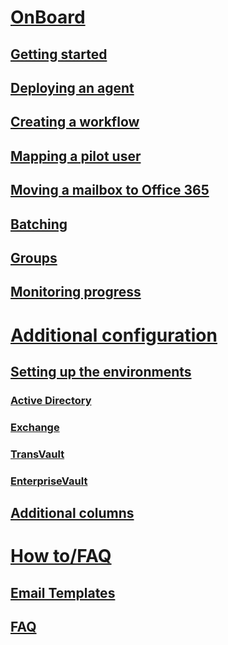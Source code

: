 # [OnBoard](index.md)

## [Getting started](onboard.md#getting-started)
## [Deploying an agent](onboard.md#deploying-an-agent)
## [Creating a workflow](onboard.md#creating-a-workflow)
## [Mapping a pilot user](onboard.md#mapping-a-pilot-user)
## [Moving a mailbox to Office 365](onboard.md#moving-a-mailbox-to-office-365)
## [Batching](onboard.md#batching-1)
## [Groups](onboard.md#groups)
## [Monitoring progress](onboard.md#monitoring-progress)

# [Additional configuration](configuration.md)

## [Setting up the environments](configuration.md#setting-up-the-environments)

### [Active Directory](configuration.md#configuring-active-directory-environment)
### [Exchange](configuration.md#configuring-exchange-environment)
### [TransVault](configuration.md#configuring-transvault-environment)
### [EnterpriseVault](configuration.md#configuring-enterprise-vault-environment)

## [Additional columns](configuration.md#additional-columns-for-data-grid-on-the-mappings-screen)

# [How to/FAQ](howto.md)

## [Email Templates](howto.md#email-templates)
## [FAQ](faq.md)
